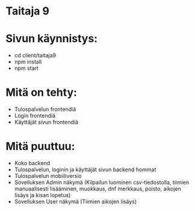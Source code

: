 # Taitaja 9

<h1>Sivun käynnistys:</h1>
<ul>
  <li>cd client/taitaja9</li>
  <li>npm install</li>
  <li>npm start</li>
</ul>

<h1>Mitä on tehty:</h1>
<ul>
  <li>Tulospalvelun frontendiä</li>
  <li>Login frontendiä</li>
  <li>Käyttäjät sivun frontendiä</li>
</ul>

<h1>Mitä puuttuu:</h1>
<ul>
  <li>Koko backend</li>
  <li>Tulospalvelun, loginin ja käyttäjät sivun backend hommat</li>
  <li>Tulospalvelun mobiiliversio</li>
  <li>Sovelluksen Admin näkymä (Kilpailun luominen csv-tiedostolla, tiimien manuaalisesti lisääminen, muokkaus, dnf merkkaus, poisto, aikojen lisäys ja kisan lopetus)</li>
  <li>Sovelluksen User näkymä (Tiimien aikojen lisäys)</li>
</ul>
